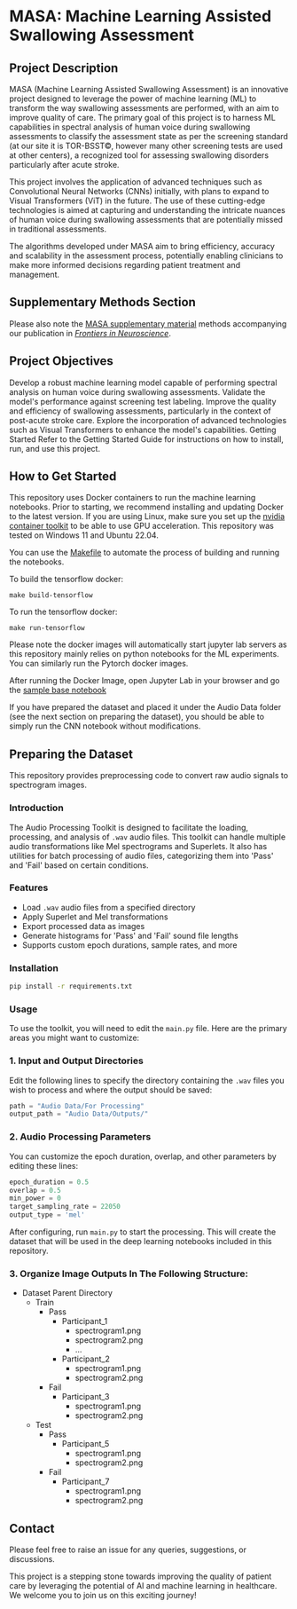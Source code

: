 # MASA: Machine Learning Assisted Swallowing Assessment

## Project Description
MASA (Machine Learning Assisted Swallowing Assessment) is an innovative project designed to leverage the power of machine learning (ML) to transform the way swallowing assessments are performed, with an aim to improve quality of care. The primary goal of this project is to harness ML capabilities in spectral analysis of human voice during swallowing assessments to classify the assessment state as per the screening standard (at our site it is TOR-BSST&copy;, however many other screening tests are used at other centers), a recognized tool for assessing swallowing disorders particularly after acute stroke.

This project involves the application of advanced techniques such as Convolutional Neural Networks (CNNs) initially, with plans to expand to Visual Transformers (ViT) in the future. The use of these cutting-edge technologies is aimed at capturing and understanding the intricate nuances of human voice during swallowing assessments that are potentially missed in traditional assessments.

The algorithms developed under MASA aim to bring efficiency, accuracy and scalability in the assessment process, potentially enabling clinicians to make more informed decisions regarding patient treatment and management.

## Supplementary Methods Section
Please also note the [MASA supplementary material](https://github.com/UofTNeurology/masa-open-source/blob/main/MASA%20supplementary%20material.pdf) methods accompanying our publication in [*Frontiers in Neuroscience*](https://www.frontiersin.org/articles/10.3389/fnins.2023.1302132/abstract).

## Project Objectives
Develop a robust machine learning model capable of performing spectral analysis on human voice during swallowing assessments.
Validate the model's performance against screening test labeling.
Improve the quality and efficiency of swallowing assessments, particularly in the context of post-acute stroke care.
Explore the incorporation of advanced technologies such as Visual Transformers to enhance the model's capabilities.
Getting Started
Refer to the Getting Started Guide for instructions on how to install, run, and use this project.

## How to Get Started

This repository uses Docker containers to run the machine learning notebooks. Prior to starting, we recommend installing and updating Docker to the latest version. If you are using Linux, make sure you set up the [nvidia container toolkit](https://docs.nvidia.com/datacenter/cloud-native/container-toolkit/latest/install-guide.html) to be able to use GPU acceleration. This repository was tested on Windows 11 and Ubuntu 22.04.

You can use the [Makefile](Makefile) to automate the process of building and running the notebooks. 

To build the tensorflow docker:

```
make build-tensorflow
```
To run the tensorflow docker:
```
make run-tensorflow
```
Please note the docker images will automatically start jupyter lab servers as this repository mainly relies on python notebooks for the ML experiments. You can similarly run the Pytorch docker images.


After running the Docker Image, open Jupyter Lab in your browser and go the [sample base notebook](Notebooks/Base%20(Single%20Network)-Densenet.ipynb) 


If you have prepared the dataset and placed it under the Audio Data folder (see the next section on preparing the dataset), you should be able to simply run the CNN notebook without modifications.


## Preparing the Dataset


This repository provides preprocessing code to convert raw audio signals to spectrogram images.
### Introduction
The Audio Processing Toolkit is designed to facilitate the loading, processing, and analysis of `.wav` audio files. This toolkit can handle multiple audio transformations like Mel spectrograms and Superlets. It also has utilities for batch processing of audio files, categorizing them into 'Pass' and 'Fail' based on certain conditions.

### Features
- Load `.wav` audio files from a specified directory
- Apply Superlet and Mel transformations
- Export processed data as images
- Generate histograms for 'Pass' and 'Fail' sound file lengths
- Supports custom epoch durations, sample rates, and more

### Installation
```bash
pip install -r requirements.txt
```
### Usage
To use the toolkit, you will need to edit the `main.py` file. Here are the primary areas you might want to customize:

### 1. Input and Output Directories
Edit the following lines to specify the directory containing the `.wav` files you wish to process and where the output should be saved:
```python
path = "Audio Data/For Processing"
output_path = "Audio Data/Outputs/"
```

### 2. Audio Processing Parameters
You can customize the epoch duration, overlap, and other parameters by editing these lines:
```python
epoch_duration = 0.5
overlap = 0.5
min_power = 0
target_sampling_rate = 22050
output_type = 'mel'
```

After configuring, run `main.py` to start the processing. This will create the dataset that will be used in the deep learning notebooks included in this repository.

### 3. Organize Image Outputs In The Following Structure:
- Dataset Parent Directory
  - Train
    - Pass
      - Participant_1
        - spectrogram1.png
        - spectrogram2.png
        - ...
      - Participant_2
        - spectrogram1.png
        - spectrogram2.png
    - Fail
      - Participant_3
        - spectrogram1.png
        - spectrogram2.png
  - Test
    - Pass
      - Participant_5
        - spectrogram1.png
        - spectrogram2.png
    - Fail
      - Participant_7
        - spectrogram1.png
        - spectrogram2.png



## Contact
Please feel free to raise an issue for any queries, suggestions, or discussions.

This project is a stepping stone towards improving the quality of patient care by leveraging the potential of AI and machine learning in healthcare. We welcome you to join us on this exciting journey!
